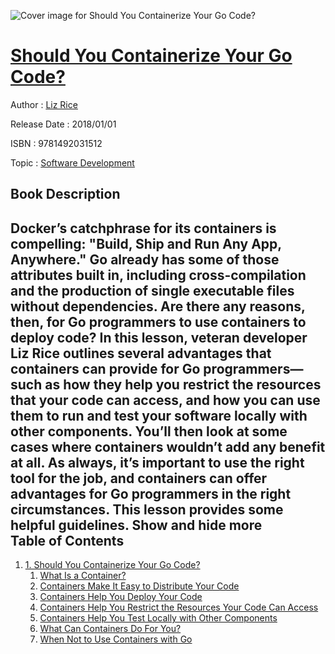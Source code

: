 ![Cover image for Should You Containerize Your Go Code?](https://imgdetail.ebookreading.net/cover/cover/software_development/EB9781492031512.jpg)

[Should You Containerize Your Go Code?](https://ebookreading.net/view/book/Should+You+Containerize+Your+Go+Code%3F-EB9781492031512_1.html "Should You Containerize Your Go Code?")
====================================================================================================================

Author : [Liz Rice](https://ebookreading.net/search/author/Liz+Rice)

Release Date : 2018/01/01

ISBN : 9781492031512

Topic : [Software Development](https://ebookreading.net/search/category/software-development)

Book Description
-----------------

 Docker’s catchphrase for its containers is compelling: "Build, Ship and Run Any App, Anywhere." Go already has some of those attributes built in, including cross-compilation and the production of single executable files without dependencies. Are there any reasons, then, for Go programmers to use containers to deploy code?
In this lesson, veteran developer Liz Rice outlines several advantages that containers can provide for Go programmers—such as how they help you restrict the resources that your code can access, and how you can use them to run and test your software locally with other components. You’ll then look at some cases where containers wouldn’t add any benefit at all.
As always, it’s important to use the right tool for the job, and containers can offer advantages for Go programmers in the right circumstances. This lesson provides some helpful guidelines.
        Show and hide more                
Table of Contents
-----------------

1. [1. Should You Containerize Your Go Code?](https://ebookreading.net/view/book/Should+You+Containerize+Your+Go+Code%3F-EB9781492031512_4.html#idm140318907204864)
    1. [What Is a Container?](https://ebookreading.net/view/book/Should+You+Containerize+Your+Go+Code%3F-EB9781492031512_4.html#idm140318907202240)
    1. [Containers Make It Easy to Distribute Your Code](https://ebookreading.net/view/book/Should+You+Containerize+Your+Go+Code%3F-EB9781492031512_4.html#idm140318907201984)
    1. [Containers Help You Deploy Your Code](https://ebookreading.net/view/book/Should+You+Containerize+Your+Go+Code%3F-EB9781492031512_4.html#idm140318907185696)
    1. [Containers Help You Restrict the Resources Your Code Can Access](https://ebookreading.net/view/book/Should+You+Containerize+Your+Go+Code%3F-EB9781492031512_4.html#idm140318907164048)
    1. [Containers Help You Test Locally with Other Components](https://ebookreading.net/view/book/Should+You+Containerize+Your+Go+Code%3F-EB9781492031512_4.html#idm140318907170352)
    1. [What Can Containers Do For You?](https://ebookreading.net/view/book/Should+You+Containerize+Your+Go+Code%3F-EB9781492031512_4.html#idm140318907160176)
    1. [When Not to Use Containers with Go](https://ebookreading.net/view/book/Should+You+Containerize+Your+Go+Code%3F-EB9781492031512_4.html#idm140318907148176)
